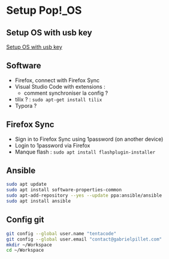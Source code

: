 # Setup Pop!_OS

## Setup OS with usb key

[Setup OS with usb key](https://pop.system76.com/docs/install-pop-os/)

## Software

- Firefox, connect with Firefox Sync
- Visual Studio Code with extensions :
  - comment synchroniser la config ?
- tilix ? : `sudo apt-get install tilix` 
- Typora ?

## Firefox Sync

* Sign in to Firefox Sync using 1password (on another device)
* Login to 1password via Firefox
* Manque flash : `sudo apt install flashplugin-installer`

## Ansible

```bash
sudo apt update
sudo apt install software-properties-common
sudo apt-add-repository --yes --update ppa:ansible/ansible
sudo apt install ansible
```

## Config git

```bash
git config --global user.name "tentacode"
git config --global user.email "contact@gabrielpillet.com"
mkdir ~/Workspace
cd ~/Workspace
```

